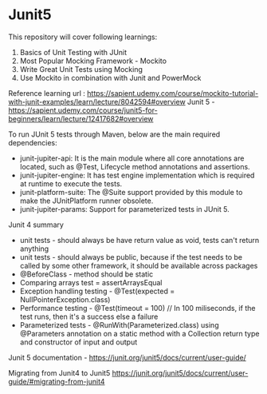 # Junit5
This repository will cover following learnings:
<ol>
  <li>Basics of Unit Testing with JUnit</li>
  <li>Most Popular Mocking Framework - Mockito</li>
  <li>Write Great Unit Tests using Mocking</li>
  <li>Use Mockito in combination with Junit and PowerMock</li>
</ol>

Reference learning url :
https://sapient.udemy.com/course/mockito-tutorial-with-junit-examples/learn/lecture/8042594#overview
Junit 5 - https://sapient.udemy.com/course/junit5-for-beginners/learn/lecture/12417682#overview

To run JUnit 5 tests through Maven, below are the main required dependencies:
<ul>
<li>junit-jupiter-api: It is the main module where all core annotations are located, such as @Test, Lifecycle method annotations and assertions.</li>
<li>junit-jupiter-engine: It has test engine implementation which is required at runtime to execute the tests.</li>
<li>junit-platform-suite: The @Suite support provided by this module to make the JUnitPlatform runner obsolete.</li>
<li>junit-jupiter-params: Support for parameterized tests in JUnit 5.</li>
</ul>  
    
Junit 4 summary
  <ul>
  <li>unit tests - should always be have return value as void, tests can't return anything </li>
<li>unit tests - should always be public, because if the test needs to be called by some other framework, it should be available across packages</li>
  <li>@BeforeClass -  method should be static</li>
  <li>Comparing arrays test = assertArraysEqual</li>
  <li>Exception handling testing - @Test(expected = NullPointerException.class)</li>
<li>Performance testing - @Test(timeout = 100) // In 100 miliseconds, if the test runs, then it's a success else a failure</li>
<li>Parameterized tests - @RunWith(Parameterized.class) using @Parameters annotation on a static method with a Collection return type and constructor of input and output</li>
  </ul>
  
 Junit 5 documentation - https://junit.org/junit5/docs/current/user-guide/
   
 Migrating from Junit4 to Junit5
 https://junit.org/junit5/docs/current/user-guide/#migrating-from-junit4
